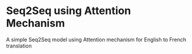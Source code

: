# Seq2Seq using Attention Mechanism

A simple Seq2Seq model using Attention mechanism for English to French translation
